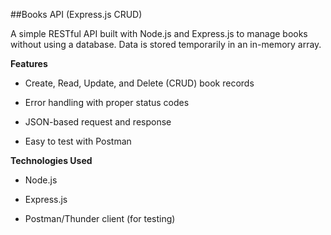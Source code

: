 ##Books API (Express.js CRUD)

A simple RESTful API built with Node.js and Express.js to manage books without using a database.
Data is stored temporarily in an in-memory array.

 **Features**

* Create, Read, Update, and Delete (CRUD) book records

* Error handling with proper status codes

* JSON-based request and response

* Easy to test with Postman

**Technologies Used**

* Node.js

* Express.js

* Postman/Thunder client (for testing)
